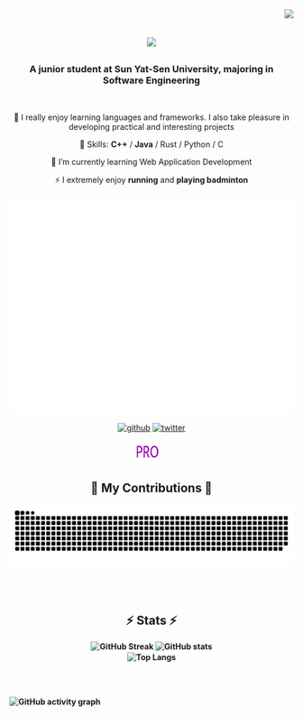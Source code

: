 <img align="right" src="https://visitor-badge.laobi.icu/badge?page_id=2776115684.2776115684" />

<h1 align="center">
  
  <img src="https://readme-typing-svg.herokuapp.com/?font=Righteous&size=35&center=true&vCenter=true&width=500&height=70&duration=4000&lines=Hi+There!+👋;+I'm+Jiequan+Zheng!;" />
  
</h1>

<h3 align="center">A junior student at Sun Yat-Sen University, majoring in Software Engineering</h3>

<br/>

<div align="center">
  
  🌱 I really enjoy learning languages and frameworks. I also take pleasure in developing practical and interesting projects
    
  🔭 Skills: **C++** / **Java** / Rust / Python / C
    
  🌱 I’m currently learning Web Application Development
    
  ⚡ I extremely enjoy **running** and **playing badminton**

</div>

<div align="center"> 

  ![Metrics](/github-metrics.svg)

  [<img src='https://cdn.jsdelivr.net/npm/simple-icons@3.0.1/icons/github.svg' alt='github' height='40'>](https://github.com/2776115684)  [<img src='https://cdn.jsdelivr.net/npm/simple-icons@3.0.1/icons/twitter.svg' alt='twitter' height='40'>](https://twitter.com/JieQuan13476)  

  <a href='https://github.com/pricing'><img src='https://raw.githubusercontent.com/acervenky/animated-github-badges/master/assets/pro.gif' width='40' height='40'></a> 

</div>

<div align="center">
    
  <h2>🐍 My Contributions 🐍</h2>
  
  <source media="(prefers-color-scheme: dark)" srcset="https://raw.githubusercontent.com/2776115684/2776115684/output/github-contribution-grid-snake-dark.svg">
  <source media="(prefers-color-scheme: light)" srcset="https://raw.githubusercontent.com/2776115684/2776115684/output/github-contribution-grid-snake.svg">
  <img alt="github contribution grid snake animation" src="https://raw.githubusercontent.com/2776115684/2776115684/output/github-contribution-grid-snake.svg">
  
  <br/><br/>
</div>

<h2 align="center">⚡ Stats ⚡</h2>
<b/>

<div align=center>
  
  <img width=390 src="https://streak-stats.demolab.com/?user=2776115684&count_private=true&border_radius=10" alt="GitHub Streak" />
  <img width=390 src="https://github-readme-stats.vercel.app/api?username=2776115684&count_private=true&show_icons=github&border_radius=10" alt="GitHub stats" />
    
  <br/>
    
  <img width=325 align="center" src="https://github-readme-stats.vercel.app/api/top-langs/?username=2776115684&hide=HTML&langs_count=8&layout=compact&border_radius=10&size_weight=0.5&count_weight=0.5&exclude_repo=github-readme-stats" alt="Top Langs" />

</div>

<br/><br/>

![GitHub activity graph](https://github-readme-activity-graph.vercel.app/graph?username=2776115684&bg_color=add8e6)
